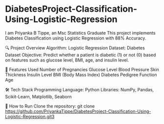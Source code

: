 # DiabetesProject-Classification-Using-Logistic-Regression
I am Priyanka B Tippe, an Msc Statistics Graduate
This project implements Diabetes Classification using Logistic Regression with 88% Accuracy.

🔍 Project Overview Algorithm: Logistic Regression Dataset: Diabetes Dataset Objective: Predict whether a patient is diabetic (1) or not (0) based on features such as glucose level, BMI, age, and insulin level.

📌 Features Used Number of Pregnancies Glucose Level Blood Pressure Skin Thickness Insulin Level BMI (Body Mass Index) Diabetes Pedigree Function Age

🛠️ Tech Stack Programming Language: Python Libraries: NumPy, Pandas, Scikit-Learn, Matplotlib, Seaborn

🚀 How to Run Clone the repository: git clone https://github.com/PriyankaTippe/DiabetesProject-Classification-Using-Logistic-Regression.git3

